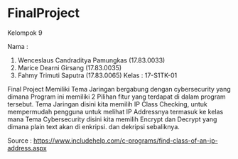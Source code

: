 # FinalProject
Kelompok 9

Nama :
 1. Wenceslaus Candraditya Pamungkas (17.83.0033)
 2. Marice Dearni Girsang (17.83.0035)
 3. Fahmy Trimuti Saputra (17.83.0065)
Kelas : 17-S1TK-01

Final Project
  Memiliki Tema Jaringan bergabung dengan cybersecurity yang dimana Program ini memiliki 2 Pilihan fitur yang terdapat di dalam program tersebut.
  Tema Jaringan disini kita memilih IP Class Checking, untuk mempermudah pengguna untuk melihat IP Addressnya termasuk ke kelas mana
  Tema Cybersecurity disini kita memilih  Encrypt dan Decrypt yang dimana plain text akan di enkripsi. dan dekripsi sebaliknya.
  
  
  Source :
  https://www.includehelp.com/c-programs/find-class-of-an-ip-address.aspx
  
